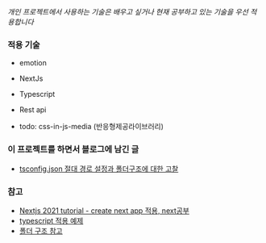 _개인 프로젝트에서 사용하는 기술은 배우고 싶거나 현재 공부하고 있는 기술을 우선 적용합니다_ 

### 적용 기술 
- emotion
- NextJs
- Typescript
- Rest api

- todo: css-in-js-media (반응형제공라이브러리)



### 이 프로젝트를 하면서 블로그에 남긴 글 
- [tsconfig.json 절대 경로 설정과 폴더구조에 대한 고찰](https://haerang94.tistory.com/294)


### 참고

- [Nextjs 2021 tutorial - create next app 적용, next공부](https://www.youtube.com/watch?v=mTz0GXj8NN0&t=951s) 
- [typescript 적용 예제](https://github.com/vercel/next.js/tree/canary/examples/with-typescript)
- [폴더 구조 참고](https://www.robinwieruch.de/react-folder-structure)

